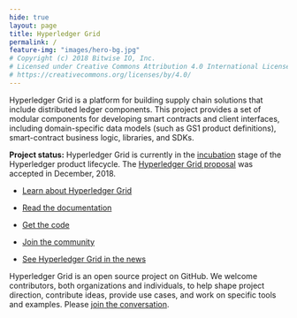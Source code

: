 ```yaml
---
hide: true
layout: page
title: Hyperledger Grid
permalink: /
feature-img: "images/hero-bg.jpg"
# Copyright (c) 2018 Bitwise IO, Inc.
# Licensed under Creative Commons Attribution 4.0 International License
# https://creativecommons.org/licenses/by/4.0/
---
```


Hyperledger Grid is a platform for building supply chain solutions that include
distributed ledger components. This project provides a set of modular components
for developing smart contracts and client interfaces, including domain-specific
data models (such as GS1 product definitions), smart-contract business logic,
libraries, and SDKs.

**Project status:**
Hyperledger Grid is currently in the
[incubation](https://wiki.hyperledger.org/display/HYP/Project+Lifecycle#ProjectLifecycle-incubation)
stage of the Hyperledger product lifecycle. The [Hyperledger Grid
proposal](https://docs.google.com/document/d/1b6ES0bKUK30E2iZizy3vjVEhPn7IvsW5buDo7nFXBE0/)
was accepted in December, 2018.

* [Learn about Hyperledger Grid](/about)

* [Read the documentation](/docs)

* [Get the code](https://github.com/hyperledger/grid)

* [Join the community](/community)

* [See Hyperledger Grid in the
  news](https://www.hyperledger.org/category/hyperledger-grid)

Hyperledger Grid is an open source project on GitHub. We welcome contributors,
both organizations and individuals, to help shape project direction, contribute
ideas, provide use cases, and work on specific tools and examples.
Please [join the conversation](/community).

